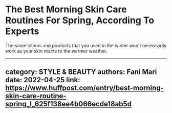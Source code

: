# The Best Morning Skin Care Routines For Spring, According To Experts

The same lotions and products that you used in the winter won't necessarily work as your skin reacts to the warmer weather.

---
category: STYLE & BEAUTY
authors: Fani Mari
date: 2022-04-25
link: https://www.huffpost.com/entry/best-morning-skin-care-routine-spring_l_625f138ee4b066ecde18ab5d
---

